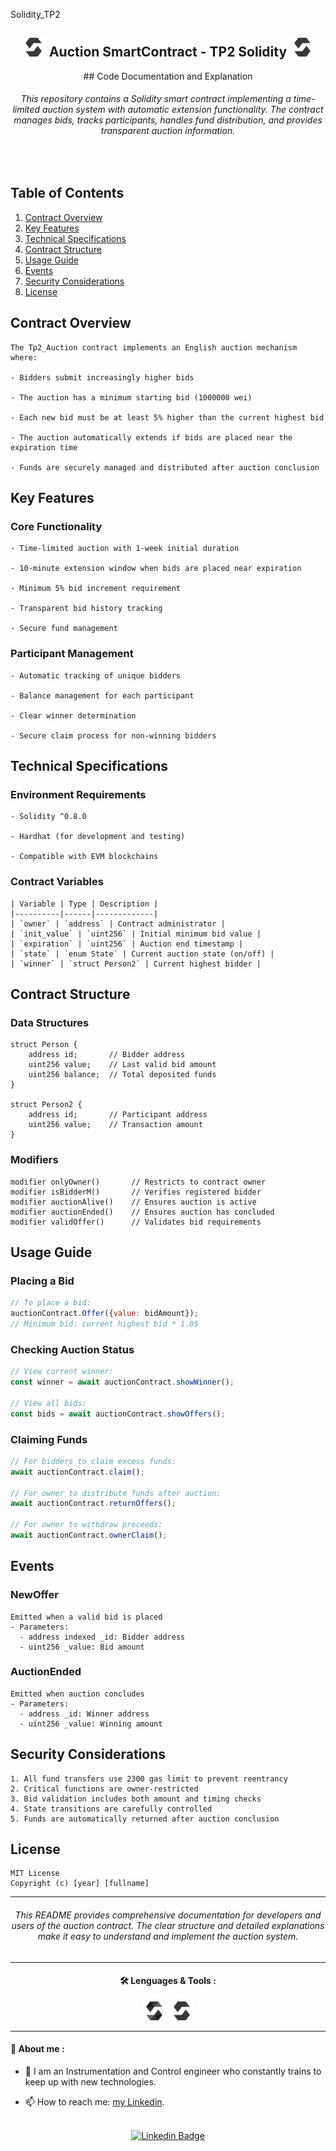 
<!--
**emito69/emito69** is a ✨ _special_ ✨ repository because its `README.md` (this file) appears on your GitHub profile.
Here are some ideas to get you started:
- 🔭 I’m currently working on ...
- 🌱 I’m currently learning ...
- 👯 I’m looking to collaborate on ...
- 🤔 I’m looking for help with ...
- 💬 Ask me about ...
- 📫 How to reach me: ...
- 😄 Pronouns: ...
- ⚡ Fun fact: ...

En el README de github no puedo añadir scrpits de java o css, tengo que trabajar directamente con atributos en html
-->

Solidity_TP2

<div id="header" align="center">
  <h2 align="center"> <img src="https://github.com/devicons/devicon/blob/master/icons/solidity/solidity-plain.svg" title="Solidity" alt="Solidity" height="30" width="40"/> Auction SmartContract - TP2 Solidity <img src="https://github.com/devicons/devicon/blob/master/icons/solidity/solidity-plain.svg" title="Solidity" alt="Solidity" height="30" width="40"/> </h2>
  ## Code Documentation and Explanation
  <h6 align="center"> This repository contains a Solidity smart contract implementing a time-limited auction system with automatic extension functionality. The contract manages bids, tracks participants, handles fund distribution, and provides transparent auction information.</h6>
  <br>
</div>

## Table of Contents
1. [Contract Overview](#contract-overview)
2. [Key Features](#key-features)
3. [Technical Specifications](#technical-specifications)
4. [Contract Structure](#contract-structure)
5. [Usage Guide](#usage-guide)
6. [Events](#events)
7. [Security Considerations](#security-considerations)
8. [License](#license)

## Contract Overview


```
The Tp2_Auction contract implements an English auction mechanism where:

- Bidders submit increasingly higher bids

- The auction has a minimum starting bid (1000000 wei)

- Each new bid must be at least 5% higher than the current highest bid

- The auction automatically extends if bids are placed near the expiration time

- Funds are securely managed and distributed after auction conclusion
```

## Key Features

### Core Functionality
```
- Time-limited auction with 1-week initial duration

- 10-minute extension window when bids are placed near expiration

- Minimum 5% bid increment requirement

- Transparent bid history tracking

- Secure fund management
```
### Participant Management
```
- Automatic tracking of unique bidders

- Balance management for each participant

- Clear winner determination

- Secure claim process for non-winning bidders
```
## Technical Specifications

### Environment Requirements
```
- Solidity ^0.8.0

- Hardhat (for development and testing)

- Compatible with EVM blockchains
```
### Contract Variables
```
| Variable | Type | Description |
|----------|------|-------------|
| `owner` | `address` | Contract administrator |
| `init_value` | `uint256` | Initial minimum bid value |
| `expiration` | `uint256` | Auction end timestamp |
| `state` | `enum State` | Current auction state (on/off) |
| `winner` | `struct Person2` | Current highest bidder |
```
## Contract Structure

### Data Structures

```solidity
struct Person {
    address id;       // Bidder address
    uint256 value;    // Last valid bid amount
    uint256 balance;  // Total deposited funds
}

struct Person2 {
    address id;       // Participant address
    uint256 value;    // Transaction amount
}
```
### Modifiers
```
modifier onlyOwner()       // Restricts to contract owner
modifier isBidderM()       // Verifies registered bidder
modifier auctionAlive()    // Ensures auction is active
modifier auctionEnded()    // Ensures auction has concluded
modifier validOffer()      // Validates bid requirements
```

## Usage Guide
### Placing a Bid

```javascript
// To place a bid:
auctionContract.Offer({value: bidAmount});
// Minimum bid: current highest bid * 1.05
```
### Checking Auction Status

```javascript
// View current winner:
const winner = await auctionContract.showWinner();

// View all bids:
const bids = await auctionContract.showOffers();
```
### Claiming Funds

```javascript
// For bidders to claim excess funds:
await auctionContract.claim();

// For owner to distribute funds after auction:
await auctionContract.returnOffers();

// For owner to withdraw proceeds:
await auctionContract.ownerClaim();
```

## Events
### NewOffer

```
Emitted when a valid bid is placed
- Parameters:
  - address indexed _id: Bidder address
  - uint256 _value: Bid amount
```
### AuctionEnded

```
Emitted when auction concludes
- Parameters:
  - address _id: Winner address
  - uint256 _value: Winning amount
```

## Security Considerations

```
1. All fund transfers use 2300 gas limit to prevent reentrancy
2. Critical functions are owner-restricted
3. Bid validation includes both amount and timing checks
4. State transitions are carefully controlled
5. Funds are automatically returned after auction conclusion
```

## License

```
MIT License
Copyright (c) [year] [fullname]
```

<hr>
<h6 align="center"> This README provides comprehensive documentation for developers and users of the auction contract. The clear structure and detailed explanations make it easy to understand and implement the auction system.</h6>

<hr>
<div align="center">
 <h4> 🛠 Lenguages & Tools : </h4>
  <img src="https://github.com/devicons/devicon/blob/master/icons/solidity/solidity-original.svg" title="Solidity" alt="Solidity" height="30" width="40"/>
  <img src="https://github.com/devicons/devicon/blob/master/icons/solidity/solidity-plain.svg" title="Solidity" alt="Solidity" height="30" width="40"/>
  <br>
</div>

<hr>
 <h4> 🔭 About me : </h4>

- 📝  I am an Instrumentation and Control engineer who constantly trains to keep up with new technologies.

- 📫 How to reach me: [my Linkedin](https://www.linkedin.com/in/emiliano-alvarez-a6677b1b4).

<br>
<div id="badges" align="center">
    <a href="https://www.linkedin.com/in/emiliano-alvarez-a6677b1b4/">
        <img src="https://img.shields.io/badge/LinkedIn-0077B5?style=for-the-badge&logo=linkedin&logoColor=white" alt="Linkedin Badge"  style="max-width: 100%;">
    </a> 
</div>
<br>
</div>
